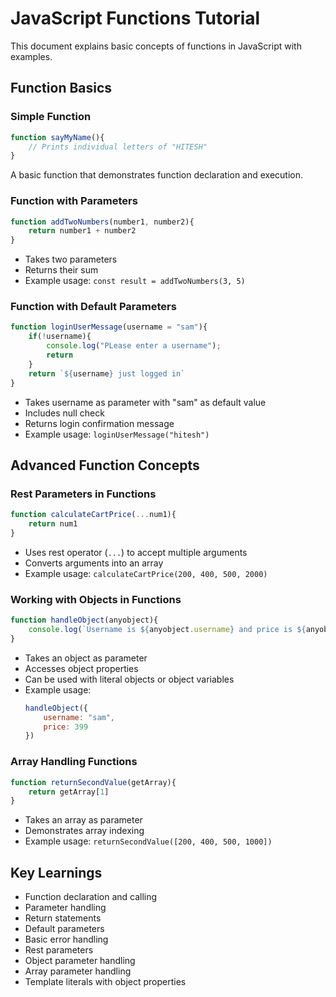 # JavaScript Functions Tutorial

This document explains basic concepts of functions in JavaScript with examples.

## Function Basics

### Simple Function
```javascript
function sayMyName(){
    // Prints individual letters of "HITESH"
}
```
A basic function that demonstrates function declaration and execution.

### Function with Parameters
```javascript
function addTwoNumbers(number1, number2){
    return number1 + number2
}
```
- Takes two parameters
- Returns their sum
- Example usage: `const result = addTwoNumbers(3, 5)`

### Function with Default Parameters
```javascript
function loginUserMessage(username = "sam"){
    if(!username){
        console.log("PLease enter a username");
        return
    }
    return `${username} just logged in`
}
```
- Takes username as parameter with "sam" as default value
- Includes null check
- Returns login confirmation message
- Example usage: `loginUserMessage("hitesh")`

## Advanced Function Concepts

### Rest Parameters in Functions
```javascript
function calculateCartPrice(...num1){
    return num1
}
```
- Uses rest operator (`...`) to accept multiple arguments
- Converts arguments into an array
- Example usage: `calculateCartPrice(200, 400, 500, 2000)`

### Working with Objects in Functions
```javascript
function handleObject(anyobject){
    console.log(`Username is ${anyobject.username} and price is ${anyobject.price}`);
}
```
- Takes an object as parameter
- Accesses object properties
- Can be used with literal objects or object variables
- Example usage:
  ```javascript
  handleObject({
      username: "sam",
      price: 399
  })
  ```

### Array Handling Functions
```javascript
function returnSecondValue(getArray){
    return getArray[1]
}
```
- Takes an array as parameter
- Demonstrates array indexing
- Example usage: `returnSecondValue([200, 400, 500, 1000])`

## Key Learnings
- Function declaration and calling
- Parameter handling
- Return statements
- Default parameters
- Basic error handling
- Rest parameters
- Object parameter handling
- Array parameter handling
- Template literals with object properties
